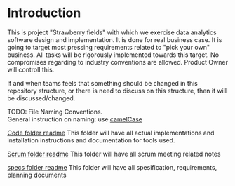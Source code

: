 
# Introduction 
This is project "Strawberry fields" with which we exercise data analytics software design and implementation. It is done for real business case. It is going to target most pressing requirements related to "pick your own" business. All tasks will be rigorously implemented towards this target. No compromises regarding to industry conventions are allowed. Product Owner will controll this. 

If and when teams feels that something should be changed in this repository structure, or there is need to discuss on this structure, then it will be discussed/changed. 

TODO: File Naming Conventions.    
General instruction on naming: use [camelCase](https://en.wikipedia.org/wiki/Camel_case)


[Code folder readme](code\README.md)
This folder will have all actual implementations and installation instructions and documentation for tools used.

[Scrum folder readme](scrum\README.md)
This folder will have all scrum meeting related notes

[specs folder readme](specs\README.md)
This folder will have all spesification, requirements, planning documents

